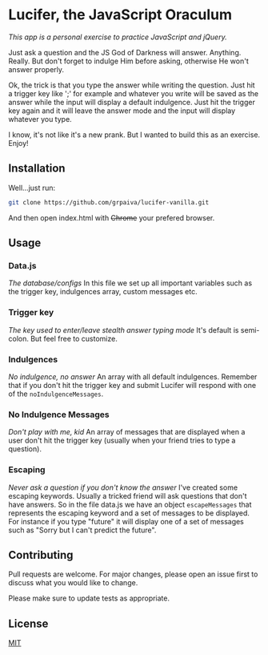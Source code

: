 # Lucifer, the JavaScript Oraculum

*This app is a personal exercise to practice JavaScript and jQuery.*

Just ask a question and the JS God of Darkness will answer. Anything. Really. But don't forget to indulge Him before asking, otherwise He won't answer properly.

Ok, the trick is that you type the answer while writing the question. Just hit a trigger key like ';' for example and whatever you write will be saved as the answer while the input will display a default indulgence. Just hit the trigger key again and it will leave the answer mode and the input will display whatever you type.

I know, it's not like it's a new prank. But I wanted to build this as an exercise. Enjoy!

## Installation

Well...just run:

```bash
git clone https://github.com/grpaiva/lucifer-vanilla.git
```

And then open index.html with ~~Chrome~~ your prefered browser.

## Usage

### Data.js
*The database/configs*
In this file we set up all important variables such as the trigger key, indulgences array, custom messages etc.

### Trigger key
*The key used to enter/leave stealth answer typing mode*
It's default is semi-colon. But feel free to customize.

### Indulgences
*No indulgence, no answer*
An array with all default indulgences. Remember that if you don't hit the trigger key and submit Lucifer will respond with one of the `noIndulgenceMessages`.

### No Indulgence Messages
*Don't play with me, kid*
An array of messages that are displayed when a user don't hit the trigger key (usually when your friend tries to type a question).

### Escaping
*Never ask a question if you don't know the answer*
I've created some escaping keywords. Usually a tricked friend will ask questions that don't have answers. So in the file data.js we have an object `escapeMessages` that represents the escaping keyword and a set of messages to be displayed. For instance if you type "future" it will display one of a set of messages such as "Sorry but I can't predict the future".

## Contributing
Pull requests are welcome. For major changes, please open an issue first to discuss what you would like to change.

Please make sure to update tests as appropriate.

## License
[MIT](https://choosealicense.com/licenses/mit/)